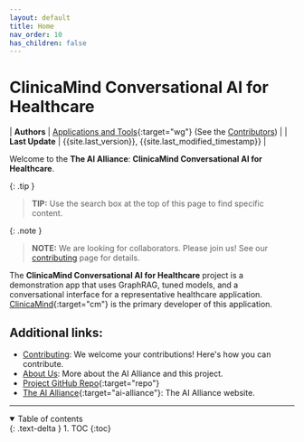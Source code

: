 ```yaml
---
layout: default
title: Home
nav_order: 10
has_children: false
---
```


# ClinicaMind Conversational AI for Healthcare

| **Authors**     | [Applications and Tools](https://thealliance.ai/focus-areas/applications-and-tools){:target="wg"} (See the [Contributors]({{site.baseurl}}/contributing/#contributors)) |
| **Last Update** | {{site.last_version}}, {{site.last_modified_timestamp}} |

Welcome to the **The AI Alliance**: **ClinicaMind Conversational AI for Healthcare**. 

{: .tip }
> **TIP:** Use the search box at the top of this page to find specific content.

{: .note }
> **NOTE:** We are looking for collaborators. Please join us! See our [contributing]({{site.baseurl}}/contributing) page for details.

The **ClinicaMind Conversational AI for Healthcare** project is a demonstration app that uses GraphRAG, tuned models, and a conversational interface for a representative healthcare application. [ClinicaMind](https://clinicamind.com){:target="cm"} is the primary developer of this application.

## Additional links: 

* [Contributing]({{site.baseurl}}/contributing): We welcome your contributions! Here's how you can contribute.
* [About Us]({{site.baseurl}}/about): More about the AI Alliance and this project.
* [Project GitHub Repo](https://github.com/The-AI-Alliance/clinicamind-conversational-ai-for-healthcare){:target="repo"}
* [The AI Alliance](https://thealliance.ai){:target="ai-alliance"}: The AI Alliance website.

---

<details open markdown="block">
  <summary>
    Table of contents
  </summary>
  {: .text-delta }
1. TOC
{:toc}
</details>
